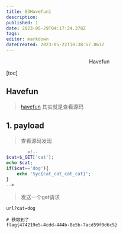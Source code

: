 ```yaml
---
title: 03Havefun1
description: 
published: 1
date: 2023-05-29T04:17:24.378Z
tags: 
editor: markdown
dateCreated: 2023-05-22T10:38:57.863Z
---
```


<center>Havefun</center>



[toc]

## Havefun

> [havefun](https://buuoj.cn/challenges#[%E6%9E%81%E5%AE%A2%E5%A4%A7%E6%8C%91%E6%88%98%202019]Havefun)  其实就是查看源码



## 1. payload

> 查看源码发现

```php
        <!--
$cat=$_GET['cat'];
echo $cat;
if($cat=='dog'){
    echo 'Syc{cat_cat_cat_cat}';
}
-->
```

> 发送一个get请求

```shell
url?cat=dog

# 获取到了
flag{474219e5-4cdd-444b-8e5b-7acd59f0d6c5}
```





